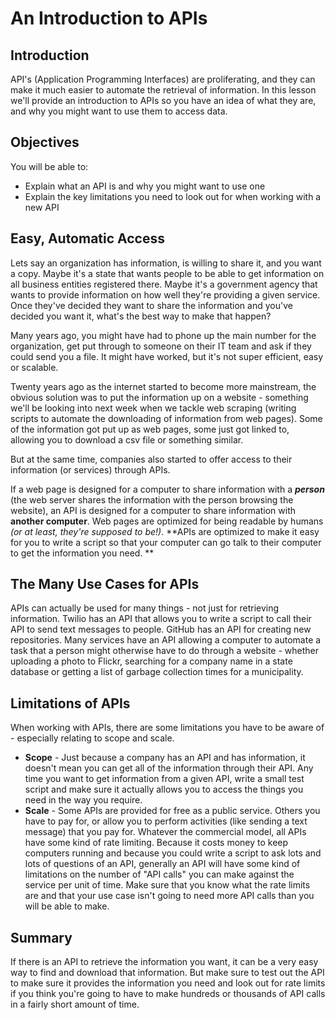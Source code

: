 
# An Introduction to APIs


## Introduction
API's (Application Programming Interfaces) are proliferating, and they can make it much easier to automate the retrieval of information. In this lesson we'll provide an introduction to APIs so you have an idea of what they are, and why you might want to use them to access data.


## Objectives
You will be able to:
* Explain what an API is and why you might want to use one
* Explain the key limitations you need to look out for when working with a new API

## Easy, Automatic Access

Lets say an organization has information, is willing to share it, and you want a copy. Maybe it's a state that wants people to be able to get information on all business entities registered there. Maybe it's a government agency that wants to provide information on how well they're providing a given service. Once they've decided they want to share the information and you've decided you want it, what's the best way to make that happen?

Many years ago, you might have had to phone up the main number for the organization, get put through to someone on their IT team and ask if they could send you a file. It might have worked, but it's not super efficient, easy or scalable.

Twenty years ago as the internet started to become more mainstream, the obvious solution was to put the information up on a website - something we'll be looking into next week when we tackle web scraping (writing scripts to automate the downloading of information from web pages). Some of the information got put up as web pages, some just got linked to, allowing you to download a csv file or something similar.

But at the same time, companies also started to offer access to their information (or services) through APIs.

If a web page is designed for a computer to share information with a ***person*** (the web server shares the information with the person browsing the website), an API is designed for a computer to share information with **another computer**. Web pages are optimized for being readable by humans *(or at least, they're supposed to be!)*. **APIs are optimized to make it easy for you to write a script so that your computer can go talk to their computer to get the information you need. **


## The Many Use Cases for APIs
APIs can actually be used for many things - not just for retrieving information. Twilio has an API that allows you to write a script to call their API to send text messages to people. GitHub has an API for creating new repositories. Many services have an API allowing a computer to automate a task that a person might otherwise have to do through a website - whether uploading a photo to Flickr, searching for a company name in a state database or getting a list of garbage collection times for a municipality.


## Limitations of APIs
When working with APIs, there are some limitations you have to be aware of - especially relating to scope and scale.
* **Scope** - Just because a company has an API and has information, it doesn't mean you can get all of the information through their API. Any time you want to get information from a given API, write a small test script and make sure it actually allows you to access the things you need in the way you require.
* **Scale** - Some APIs are provided for free as a public service. Others you have to pay for, or allow you to perform activities (like sending a text message) that you pay for. Whatever the commercial model, all APIs have some kind of rate limiting. Because it costs money to keep computers running and because you could write a script to ask lots and lots of questions of an API, generally an API will have some kind of limitations on the number of "API calls" you can make against the service per unit of time. Make sure that you know what the rate limits are and that your use case isn't going to need more API calls than you will be able to make.


## Summary

If there is an API to retrieve the information you want, it can be a very easy way to find and download that information. But make sure to test out the API to make sure it provides the information you need and look out for rate limits if you think you're going to have to make hundreds or thousands of API calls in a fairly short amount of time.


